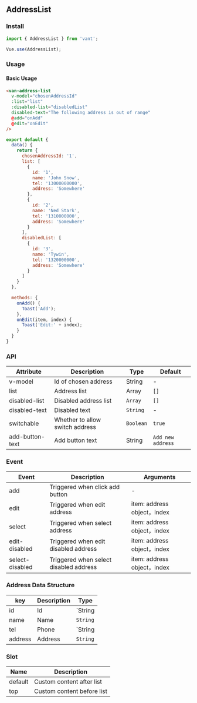 ## AddressList

### Install
``` javascript
import { AddressList } from 'vant';

Vue.use(AddressList);
```

### Usage

#### Basic Usage

```html
<van-address-list
  v-model="chosenAddressId"
  :list="list"
  :disabled-list="disabledList"
  disabled-text="The following address is out of range"
  @add="onAdd"
  @edit="onEdit"
/>
```

```javascript
export default {
  data() {
    return {
      chosenAddressId: '1',
      list: [
        {
          id: '1',
          name: 'John Snow',
          tel: '13000000000',
          address: 'Somewhere'
        },
        {
          id: '2',
          name: 'Ned Stark',
          tel: '1310000000',
          address: 'Somewhere'
        }
      ],
      disabledList: [
        {
          id: '3',
          name: 'Tywin',
          tel: '1320000000',
          address: 'Somewhere'
        }
      ]
    }
  },

  methods: {
    onAdd() {
      Toast('Add');
    },
    onEdit(item, index) {
      Toast('Edit:' + index);
    }
  }
}
```

### API

| Attribute | Description | Type | Default |
|------|------|------|------|
| v-model | Id of chosen address | String | - |
| list | Address list | Array | `[]` |
| disabled-list | Disabled address list | `Array` | `[]` |
| disabled-text | Disabled text | `String` | - |
| switchable | Whether to allow switch address | `Boolean` | `true` |
| add-button-text | Add button text | String | `Add new address` |

### Event

| Event | Description | Arguments |
|------|------|------|
| add | Triggered when click add button | - |
| edit | Triggered when edit address | item: address object，index |
| select | Triggered when select address | item: address object，index |
| edit-disabled | Triggered when edit disabled address | item: address object，index |
| select-disabled | Triggered when select disabled address | item: address object，index |

### Address Data Structure

| key | Description | Type |
|------|------|------|
| id | Id | `String | Number` |
| name | Name | `String` |
| tel | Phone | `String | Number` |
| address | Address | `String` |

### Slot

| Name | Description |
|------|------|
| default | Custom content after list |
| top | Custom content before list |
